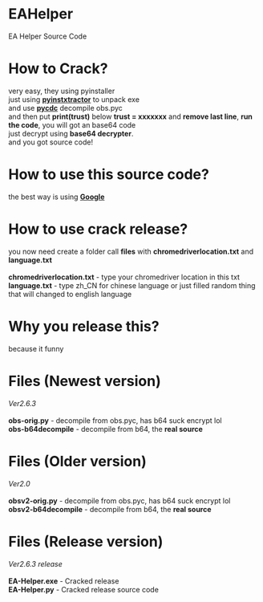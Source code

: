 # EAHelper
EA Helper Source Code

# How to Crack?
very easy, they using pyinstaller\
just using **[pyinstxtractor](https://github.com/extremecoders-re/pyinstxtractor)** to unpack exe\
and use **[pycdc](https://github.com/zrax/pycdc)** decompile obs.pyc\
and then put **print(trust)** below **trust = xxxxxxx** and **remove last line**, **run the code**, you will got an base64 code\
just decrypt using **base64 decrypter**.\
and you got source code!


# How to use this source code?
the best way is using **[Google](https://google.com)**


# How to use crack release?
you now need create a folder call **files** with **chromedriverlocation.txt** and  **language.txt**\
\
**chromedriverlocation.txt** - type your chromedriver location in this txt\
**language.txt** - type zh_CN for chinese language or just filled random thing that will changed to english language


# Why you release this?
because it funny


# Files (Newest version)
*Ver2.6.3*\
\
**obs-orig.py** - decompile from obs.pyc, has b64 suck encrypt lol\
**obs-b64decompile** - decompile from b64, the **real source**


# Files (Older version)
*Ver2.0*\
\
**obsv2-orig.py** - decompile from obs.pyc, has b64 suck encrypt lol\
**obsv2-b64decompile** - decompile from b64, the **real source**


# Files (Release version)
*Ver2.6.3 release*\
\
**EA-Helper.exe** - Cracked release\
**EA-Helper.py** - Cracked release source code

